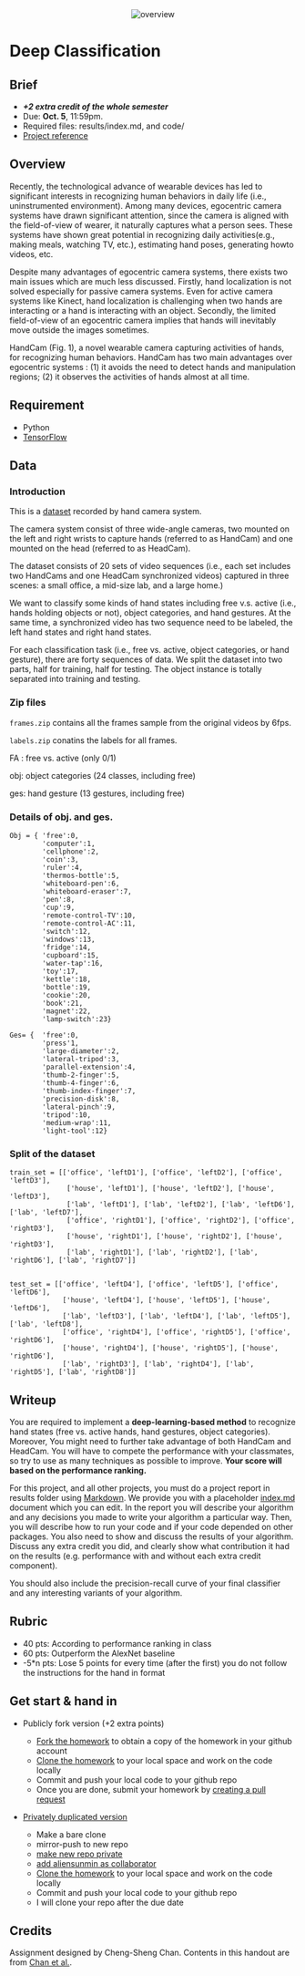 <center>
<img src="README_files/overview.png" alt="overview" style="float:middle;">
</center>

# Deep Classification


## Brief
* ***+2 extra credit of the whole semester***
* Due: <b>Oct. 5</b>, 11:59pm.
* Required files: results/index.md, and code/
* [Project reference](http://aliensunmin.github.io/project/handcam/)


## Overview


Recently, the technological advance of wearable devices has led to significant interests in recognizing human behaviors in daily life (i.e., uninstrumented environment). Among many devices, egocentric camera systems have drawn significant attention, since the camera is aligned with the field-of-view of wearer, it naturally captures what a person sees. These systems have shown great potential in recognizing daily activities(e.g., making meals, watching TV, etc.), estimating hand poses, generating howto videos, etc.

Despite many advantages of egocentric camera systems, there exists two main issues which are much less discussed. Firstly, hand localization is not solved especially for passive camera systems. Even for active camera systems like Kinect, hand localization is challenging when two hands are interacting or a hand is interacting with an object. Secondly, the limited field-of-view of an egocentric camera implies that hands will inevitably move outside the images sometimes.
     
HandCam (Fig. 1), a novel wearable camera capturing activities of hands, for recognizing human behaviors. HandCam has two main advantages over egocentric systems : (1) it avoids the need to detect hands and manipulation regions; (2) it observes the activities of hands almost at all time.
     
## Requirement   

- Python
- [TensorFlow](https://github.com/tensorflow/tensorflow)

## Data

### Introduction

This is a [dataset](https://drive.google.com/drive/folders/0BwCy2boZhfdBdXdFWnEtNWJYRzQ) recorded by hand camera system.

The camera system consist of three wide-angle cameras, two mounted on the left and right wrists to
capture hands (referred to as HandCam) and one mounted on the head (referred to as HeadCam).

The dataset consists of 20 sets of video sequences (i.e., each set includes two HandCams and one
HeadCam synchronized videos) captured in three scenes: a small office, a mid-size lab, and a large home.)

We want to classify some kinds of hand states including free v.s. active (i.e., hands holding objects or not),
object categories, and hand gestures. At the same time, a synchronized video has two sequence need to be labeled,
the left hand states and right hand states.

For each classification task (i.e., free vs. active, object categories, or hand gesture), there are forty
sequences of data. We split the dataset into two parts, half for training, half for testing. The object instance is totally separated into training and testing.

### Zip files

`frames.zip` contains all the frames sample from the original videos by 6fps.

`labels.zip` conatins the labels for all frames.

FA : free vs. active (only 0/1)

obj: object categories (24 classes, including free)

ges: hand gesture (13 gestures, including free)


### Details of obj. and ges.

```
Obj = { 'free':0,
        'computer':1,
        'cellphone':2,
        'coin':3,
        'ruler':4,
        'thermos-bottle':5,
        'whiteboard-pen':6,
        'whiteboard-eraser':7,
        'pen':8,
        'cup':9,
        'remote-control-TV':10,
        'remote-control-AC':11,
        'switch':12,
        'windows':13,
        'fridge':14,
        'cupboard':15,
        'water-tap':16,
        'toy':17,
        'kettle':18,
        'bottle':19,
        'cookie':20,
        'book':21,
        'magnet':22,
        'lamp-switch':23}

Ges= {  'free':0,
        'press'1,
        'large-diameter':2,
        'lateral-tripod':3,
        'parallel-extension':4,
        'thumb-2-finger':5,
        'thumb-4-finger':6,
        'thumb-index-finger':7,
        'precision-disk':8,
        'lateral-pinch':9,
        'tripod':10,
        'medium-wrap':11,
        'light-tool':12}
```

### Split of the dataset
```
train_set = [['office', 'leftD1'], ['office', 'leftD2'], ['office', 'leftD3'], 
              ['house', 'leftD1'], ['house', 'leftD2'], ['house', 'leftD3'], 
              ['lab', 'leftD1'], ['lab', 'leftD2'], ['lab', 'leftD6'], ['lab', 'leftD7'], 
              ['office', 'rightD1'], ['office', 'rightD2'], ['office', 'rightD3'], 
              ['house', 'rightD1'], ['house', 'rightD2'], ['house', 'rightD3'], 
              ['lab', 'rightD1'], ['lab', 'rightD2'], ['lab', 'rightD6'], ['lab', 'rightD7']]


test_set = [['office', 'leftD4'], ['office', 'leftD5'], ['office', 'leftD6'], 
             ['house', 'leftD4'], ['house', 'leftD5'], ['house', 'leftD6'], 
             ['lab', 'leftD3'], ['lab', 'leftD4'], ['lab', 'leftD5'], ['lab', 'leftD8'], 
             ['office', 'rightD4'], ['office', 'rightD5'], ['office', 'rightD6'], 
             ['house', 'rightD4'], ['house', 'rightD5'], ['house', 'rightD6'], 
             ['lab', 'rightD3'], ['lab', 'rightD4'], ['lab', 'rightD5'], ['lab', 'rightD8']]
```

## Writeup
    
You are required to implement a **deep-learning-based method** to recognize hand states (free vs. active hands, hand gestures, object categories). Moreover, You might need to further take advantage of both HandCam and HeadCam. You will have to compete the performance with your classmates, so try to use as many techniques as possible to improve. **Your score will based on the performance ranking.**

For this project, and all other projects, you must do a project report in results folder using [Markdown](https://help.github.com/articles/markdown-basics). We provide you with a placeholder [index.md](./results/index.md) document which you can edit. In the report you will describe your algorithm and any decisions you made to write your algorithm a particular way. Then, you will describe how to run your code and if your code depended on other packages. You also need to show and discuss the results of your algorithm. Discuss any extra credit you did, and clearly show what contribution it had on the results (e.g. performance with and without each extra credit component).

You should also include the precision-recall curve of your final classifier and any interesting variants of your algorithm.

## Rubric
<ul>
   <li> 40 pts: According to performance ranking in class </li>
	<li> 60 pts: Outperform the AlexNet baseline </li>
   <li> -5*n pts: Lose 5 points for every time (after the first) you do not follow the instructions for the hand in format </li> 
</ul> 

## Get start & hand in
* Publicly fork version (+2 extra points)
	- [Fork the homework](https://education.github.com/guide/forks) to obtain a copy of the homework in your github account
	- [Clone the homework](http://gitref.org/creating/#clone) to your local space and work on the code locally
	- Commit and push your local code to your github repo
	- Once you are done, submit your homework by [creating a pull request](https://help.github.com/articles/creating-a-pull-request)

* [Privately duplicated version](https://help.github.com/articles/duplicating-a-repository)
  - Make a bare clone
  - mirror-push to new repo
  - [make new repo private](https://help.github.com/articles/making-a-private-repository-public)
  - [add aliensunmin as collaborator](https://help.github.com/articles/adding-collaborators-to-a-personal-repository)
  - [Clone the homework](http://gitref.org/creating/#clone) to your local space and work on the code locally
  - Commit and push your local code to your github repo
  - I will clone your repo after the due date

## Credits
Assignment designed by Cheng-Sheng Chan. Contents in this handout are from <a href="https://drive.google.com/file/d/0BwCy2boZhfdBM0ZDTV9lZW1rZzg/view">Chan et al.</a>.
